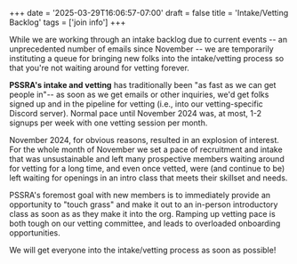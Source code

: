 +++
date = '2025-03-29T16:06:57-07:00'
draft = false
title = 'Intake/Vetting Backlog'
tags = ['join info']
+++

While we are working through an intake backlog due to current events -- an unprecedented number of emails since November -- we are temporarily instituting a queue for bringing new folks into the intake/vetting process so that you're not waiting around for vetting forever.

**PSSRA's intake and vetting** has traditionally been "as fast as we can get people in"-- as soon as we get emails or other inquiries, we'd get folks signed up and in the pipeline for vetting (i.e., into our vetting-specific Discord server). Normal pace until November 2024 was, at most, 1-2 signups per week with one vetting session per month.

November 2024, for obvious reasons, resulted in an explosion of interest. For the whole month of November we set a pace of recruitment and intake that was unsustainable and left many prospective members waiting around for vetting for a long time, and even once vetted, were (and continue to be) left waiting for openings in an intro class that meets their skillset and needs.

PSSRA's foremost goal with new members is to immediately provide an opportunity to "touch grass" and make it out to an in-person introductory class as soon as as they make it into the org. Ramping up vetting pace is both tough on our vetting committee, and leads to overloaded onboarding opportunities.

We will get everyone into the intake/vetting process as soon as possible!